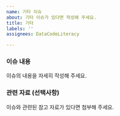 ```yaml
---
name: 기타 이슈
about: 기타 이슈가 있다면 작성해 주세요.
title: 기타
labels: ''
assignees: DataCodeLiteracy

---
```


### 이슈 내용

이슈의 내용을 자세히 작성해 주세요.

### 관련 자료 (선택사항)

이슈와 관련된 참고 자료가 있다면 첨부해 주세요.

